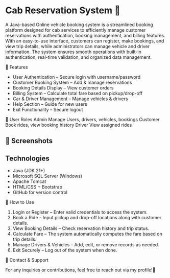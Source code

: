 # Cab Reservation System 🚖
A Java-based Online vehicle booking system is a streamlined booking platform designed for cab services to efficiently manage customer reservations with authentication, booking management, and billing features. With an easy-to-use interface, customers can register, make bookings, and view trip details, while administrators can manage vehicle and driver information. The system ensures smooth operations with built-in authentication, real-time validation, and organized data management.

🔹 Features

- User Authentication – Secure login with username/password  
- Customer Booking System – Add & manage reservations  
- Booking Details Display – View customer orders  
- Billing System – Calculate total fare based on pickup/drop-off  
- Car & Driver Management – Manage vehicles & drivers  
- Help Section – Guide for new users  
- Exit Functionality – Secure logout

👥 User Roles
Admin	    Manage Users, drivers, vehicles, bookings
Customer	Book rides, view booking history
Driver	  View assigned rides

## 📸 Screenshots


## Technologies
- Java (JDK 21+)
- Microsoft SQL Server (Windows)
- Apache Tomcat
- HTML/CSS + Bootstrap
- GitHub for version control

📂 How to Use

1. Login or Register – Enter valid credentials to access the system.  
2. Book a Ride – Input pickup and drop-off locations along with customer details.  
3. View Booking Details – Check reservation history and trip status.  
4. Calculate Fare – The system automatically computes the fare based on trip details.  
5. Manage Drivers & Vehicles – Add, edit, or remove records as needed.  
6. Exit Securely – Log out of the system when done.

📧 Contact & Support

For any inquiries or contributions, feel free to reach out via my profile!🚀
